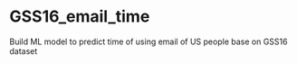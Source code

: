 # GSS16_email_time
Build ML model to predict time of using email of US people base on GSS16 dataset
